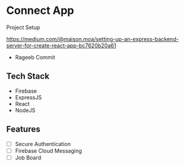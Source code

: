 # Connect App

Project Setup

https://medium.com/@maison.moa/setting-up-an-express-backend-server-for-create-react-app-bc7620b20a61

- Rageeb Commit

## Tech Stack

- Firebase
- ExpressJS
- React
- NodeJS

## Features
- [ ] Secure Authentication
- [ ] Firebase Cloud Messaging
- [ ] Job Board
